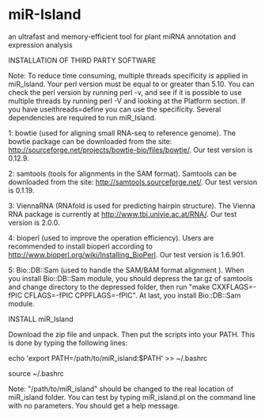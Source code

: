# miR-Island
an ultrafast and memory-efficient tool for plant miRNA annotation and expression analysis


INSTALLATION OF THIRD PARTY SOFTWARE

Note: To reduce time consuming, multiple threads specificity is applied in miR_Island. Your perl version must be equal to or greater than 5.10. You can check the perl version by running perl -v, and see if it is possible to use multiple threads by running perl -V and looking at the Platform section. If you have useithreads=define you can use the specificity.
Several dependencies are required to run miR_Island.
   
1: bowtie (used for aligning small RNA-seq to reference genome). The bowtie package can be downloaded from the site: http://sourceforge.net/projects/bowtie-bio/files/bowtie/. Our test version is 0.12.9.

2: samtools (tools for alignments in the SAM format). Samtools can be downloaded from the site: http://samtools.sourceforge.net/. Our test version is 0.1.19.

3: ViennaRNA (RNAfold is used for predicting hairpin structure). The Vienna RNA package is currently at http://www.tbi.univie.ac.at/RNA/.  Our test version is 2.0.0.

4: bioperl (used to improve the operation efficiency). Users are recommended to install bioperl according to http://www.bioperl.org/wiki/Installing_BioPerl. Our test version is 1.6.901.

5: Bio::DB::Sam (used to handle the SAM/BAM format alignment ). When you install Bio::DB::Sam module, you should depress the tar.gz of samtools and change directory to the depressed folder, then run "make CXXFLAGS=-fPIC CFLAGS=-fPIC CPPFLAGS=-fPIC". At last, you install Bio::DB::Sam module.

INSTALL miR_Island

Download the zip file and unpack. Then put the scripts into your PATH. This is done by typing the following lines:

echo 'export PATH=/path/to/miR_island:$PATH' >> ~/.bashrc

source ~/.bashrc

Note: "/path/to/miR_island" should be changed to the real location of miR_island folder.
You can test by typing miR_island.pl on the command line with no parameters. You should get a help message.

